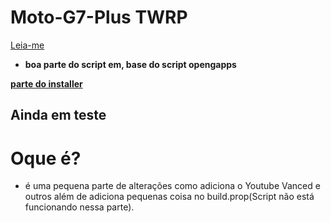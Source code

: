 # Moto-G7-Plus TWRP
[Leia-me](https://github.com/Sirherobrine23/Moto-G7-Plus/tree/Matheus-testes#%C3%A1rea-de-teste-do-matheus)

 * **boa parte do script em, base do script opengapps**

**[parte do installer](https://github.com/opengapps/opengapps/blob/master/scripts/templates/installer.sh)**
## Ainda em teste

# Oque é?
 * é uma pequena parte de alterações como adiciona o Youtube Vanced e outros além de adiciona pequenas coisa no build.prop(Script não está funcionando nessa parte).